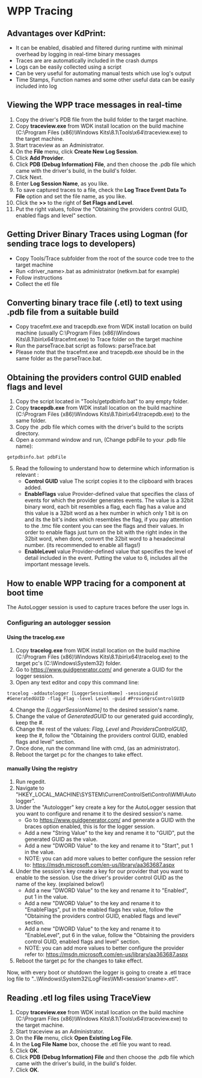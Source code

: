 # WPP Tracing #

## Advantages over KdPrint:

* It can be enabled, disabled and filtered during runtime with minimal overhead by logging in real-time binary messages
* Traces are are automatically included in the crash dumps
* Logs can be easily collected using a script
* Can be very useful for automating manual tests which use log's output
* Time Stamps, Function names and some other useful data can be easily included into log

## Viewing the WPP trace messages in real-time ##

1. Copy the driver's PDB file from the build folder to the target machine.
2. Copy **traceview.exe** from WDK install location on the build machine (C:\Program Files (x86)\Windows Kits\8.1\Tools\x64\traceview.exe) to the target machine.
3. Start traceview as an Administrator.
4. On the **File** menu, click **Create New Log Session**.
5. Click **Add Provider**.
6. Click **PDB (Debug Information) File**, and then choose the .pdb file which came with the driver's build, in the build's folder.
7. Click Next.
8. Enter **Log Session Name**, as you like.
9. To save captured traces to a file, check the **Log Trace Event Data To File** option and set the file name, as you like.
10. Click the **>>** to the right of **Set Flags and Level**.
11. Put the right values, follow the "Obtaining the providers control GUID, enabled flags and level" section.

## Getting Driver Binary Traces using Logman (for sending trace logs to developers) ##

* Copy Tools/Trace subfolder from the root of the source code tree to the target machine
* Run <driver_name>.bat as administrator (netkvm.bat for example)
* Follow instructions
* Collect the etl file

## Converting binary trace file (.etl) to text using .pdb file from a suitable build ##

* Copy tracefmt.exe and tracepdb.exe from WDK install location on build machine
  (usually C:\Program Files (x86)\Windows Kits\8.1\bin\x64\tracefmt.exe)
  to Trace folder on the target machine
* Run the parseTrace.bat script as follows:
  parseTrace.bat <The suitable pdp file for build> <The collected etl file>
* Please note that the tracefmt.exe and tracepdb.exe should be in the same folder
  as the parseTrace.bat.

## Obtaining the providers control GUID enabled flags and level ##

1. Copy the script located in "Tools/getpdbinfo.bat" to any empty folder.
2. Copy **tracepdb.exe** from WDK install location on the build machine (C:\Program Files (x86)\Windows Kits\8.1\bin\x64\tracepdb.exe) to the same folder.
3. Copy the .pdb file which comes with the driver's build to the scripts directory.
4. Open a command window and run, (Change pdbFile to your .pdb file name):
```
getpdbinfo.bat pdbFile
```
5. Read the following to understand how to determine which information is relevant :
   - **Control GUID** value
     The script copies it to the clipboard with braces added.
   - **EnableFlags** value
     Provider-defined value that specifies the class of events for which the provider generates events.
     The value is a 32bit binary word, each bit resembles a flag, each flag has a value and this value is a 32bit word as a hex number in which only 1 bit is on and its the bit's index which resembles the flag, if you pay attention to the .tmc file content you can see the flags and their values.
     In order to enable flags just turn on the bit with the right index in the 32bit word, when done, convert the 32bit word to a hexadecimal number. (its recommended to enable all flags!)
   - **EnableLevel** value
     Provider-defined value that specifies the level of detail included in the event.
     Putting the value to 6, includes all the important message levels.

## How to enable WPP tracing for a component at boot time ##

The AutoLogger session is used to capture traces before the user logs in.

### Configuring an autologger session ###

#### Using the tracelog.exe ####

1. Copy **tracelog.exe** from WDK install location on the build machine (C:\Program Files (x86)\Windows Kits\8.1\bin\x64\tracelog.exe) to the target pc's (C:\Windows\System32) folder.
2. Go to https://www.guidgenerator.com/ and generate a GUID for the logger session.
3. Open any text editor and copy this command line:
```
tracelog -addautologger [LoggerSessionName] -sessionguid #GeneratedGUID -flag Flag -level Level -guid #ProvidersControlGUID
```
4. Change the _[LoggerSessionName]_ to the desired session's name.
5. Change the value of _GeneratedGUID_ to our generated guid accordingly, keep the #.
6. Change the rest of the values: _Flag_, _Level_ and _ProvidersControlGUID_, keep the #, follow the "Obtaining the providers control GUID, enabled flags and level" section.
7. Once done, run the command line with cmd, (as an administrator).
8. Reboot the target pc for the changes to take effect.

#### **manually** Using the registry ####

1. Run regedit.
2. Navigate to "HKEY_LOCAL_MACHINE\SYSTEM\CurrentControlSet\Control\WMI\Autologger".
3. Under the "Autologger" key create a key for the AutoLogger session that you want to configure and rename it to the desired session's name.
   - Go to https://www.guidgenerator.com/ and generate a GUID with the braces option enabled, this is for the logger session.
   - Add a new "String Value" to the key and rename it to "GUID", put the generated GUID as the value.
   - Add a new "DWORD Value" to the key and rename it to "Start", put 1 in the value.
   - NOTE: you can add more values to better configure the session refer to: https://msdn.microsoft.com/en-us/library/aa363687.aspx
4. Under the session's key create a key for our provider that you want to enable to the session. Use the driver's provider control GUID as the name of the key. (explained below!)
   - Add a new "DWORD Value" to the key and rename it to "Enabled", put 1 in the value.
   - Add a new "DWORD Value" to the key and rename it to "EnableFlags", put in the enabled flags hex value, follow the "Obtaining the providers control GUID, enabled flags and level" section.
   - Add a new "DWORD Value" to the key and rename it to "EnableLevel", put 6 in the value, follow the "Obtaining the providers control GUID, enabled flags and level" section.
   - NOTE: you can add more values to better configure the provider refer to: https://msdn.microsoft.com/en-us/library/aa363687.aspx
5. Reboot the target pc for the changes to take effect.

Now, with every boot or shutdown the logger is going to create a .etl trace log file to "..\Windows\System32\LogFiles\WMI\<session'sname>.etl".

## Reading .etl log files using TraceView ##

1. Copy **traceview.exe** from WDK install location on the build machine (C:\Program Files (x86)\Windows Kits\8.1\Tools\x64\traceview.exe) to the target machine.
2. Start traceview as an Administrator.
3. On the **File** menu, click **Open Existing Log File**.
4. In the **Log File Name** box, choose the .etl file you want to read.
5. Click **OK**.
6. Click **PDB (Debug Information) File** and then choose the .pdb file which came with the driver's build, in the build's folder.
7. Click **OK**.

